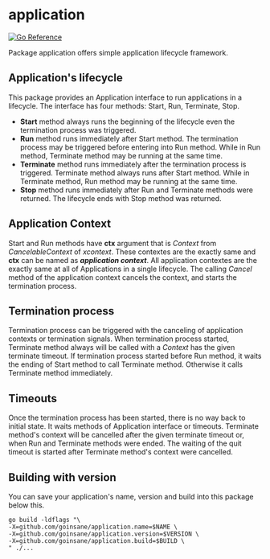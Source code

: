 # application

[![Go Reference](https://pkg.go.dev/badge/github.com/goinsane/application.svg)](https://pkg.go.dev/github.com/goinsane/application)

Package application offers simple application lifecycle framework.

## Application's lifecycle

This package provides an Application interface to run applications in a lifecycle. The interface has four methods:
Start, Run, Terminate, Stop.

- **Start** method always runs the beginning of the lifecycle even the termination process was triggered.
- **Run** method runs immediately after Start method.
The termination process may be triggered before entering into Run method.
While in Run method, Terminate method may be running at the same time.
- **Terminate** method runs immediately after the termination process is triggered.
Terminate method always runs after Start method.
While in Terminate method, Run method may be running at the same time.
- **Stop** method runs immediately after Run and Terminate methods were returned.
The lifecycle ends with Stop method was returned.

## Application Context

Start and Run methods have **ctx** argument that is *Context* from *CancelableContext* of *xcontext*.
These contextes are the exactly same and **ctx** can be named as ***application context***.
All application contextes are the exactly same at all of Applications in a single lifecycle.
The calling *Cancel* method of the application context cancels the context, and starts the termination process.

## Termination process

Termination process can be triggered with the canceling of application contexts or termination signals.
When termination process started, Terminate method always will be called with a *Context* has the given terminate timeout.
If termination process started before Run method, it waits the ending of Start method to call Terminate method.
Otherwise it calls Terminate method immediately.

## Timeouts

Once the termination process has been started, there is no way back to initial state.
It waits methods of Application interface or timeouts.
Terminate method's context will be cancelled after the given terminate timeout or, when Run and Terminate methods were ended.
The waiting of the quit timeout is started after Terminate method's context were cancelled.

## Building with version

You can save your application's name, version and build into this package below this.

    go build -ldflags "\
    -X=github.com/goinsane/application.name=$NAME \
    -X=github.com/goinsane/application.version=$VERSION \
    -X=github.com/goinsane/application.build=$BUILD \
    " ./...

